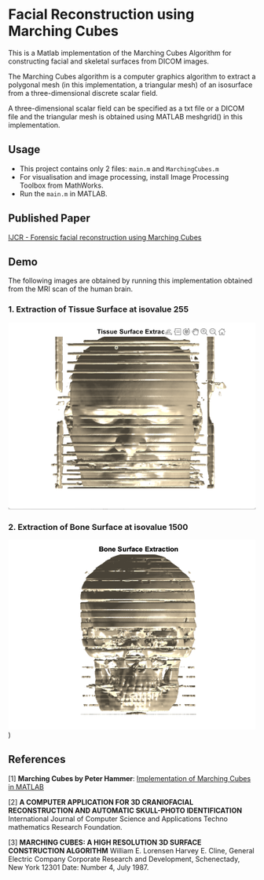 # Facial Reconstruction using Marching Cubes
This is a Matlab implementation of the Marching Cubes Algorithm for constructing facial and skeletal surfaces from DICOM images.

The Marching Cubes algorithm is a computer graphics algorithm to extract a polygonal mesh (in this implementation, a triangular mesh) of an isosurface from a three-dimensional discrete scalar field.

A three-dimensional scalar field can be specified as a txt file or a DICOM file and the triangular mesh is obtained using MATLAB meshgrid() in this implementation.

## Usage
- This project contains only 2 files: ```main.m``` and ```MarchingCubes.m```
- For visualisation and image processing, install Image Processing Toolbox from MathWorks.
- Run the ```main.m``` in MATLAB.

## Published Paper
[IJCR - Forensic facial reconstruction using Marching Cubes](http://www.journalcra.com/article/forensic-facial-reconstruction-using-marching-cubes)

## Demo
The following images are obtained by running this implementation obtained from the MRI scan of the human brain.

### 1. Extraction of Tissue Surface at isovalue 255
![Tissue Surface Constrcution](https://github.com/tabassum-khan/Facial-Reconstruction-using-Marching-Cubes/blob/main/results/Tissue%20Surface%20Constrcution.png)


### 2. Extraction of Bone Surface at isovalue 1500
![Bone Surface Constrcution](https://github.com/tabassum-khan/Facial-Reconstruction-using-Marching-Cubes/blob/main/results/Bone%20Surface%20Contsruction.png))


## References
[1] **Marching Cubes by Peter Hammer**: [Implementation of Marching Cubes in MATLAB](https://in.mathworks.com/matlabcentral/fileexchange/32506-marching-cubes)

[2] **A COMPUTER APPLICATION FOR 3D CRANIOFACIAL RECONSTRUCTION AND AUTOMATIC SKULL-PHOTO IDENTIFICATION**
International Journal of Computer Science and Applications Techno mathematics Research Foundation.

[3] **MARCHING CUBES: A HIGH RESOLUTION 3D SURFACE CONSTRUCTION ALGORITHM**
William E. Lorensen Harvey E. Cline, General Electric Company Corporate Research and Development, Schenectady, New York 12301 Date: Number 4, July 1987.


